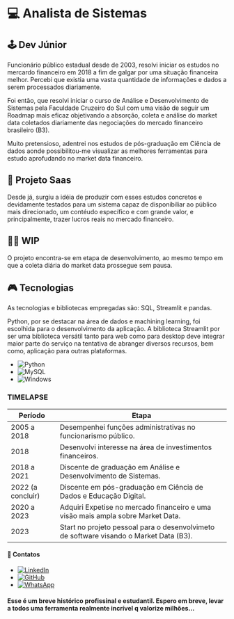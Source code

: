 
# 💻 Analista de Sistemas

## 🕹 Dev Júnior
Funcionário público estadual desde de 2003, resolvi iniciar os estudos no mercardo financeiro em 2018 a fim de galgar por uma situação financeira melhor. Percebi que existia uma vasta quantidade de informações e dados a serem processados diariamente.

Foi então, que resolvi iniciar o curso de Análise e Desenvolvimento de Sistemas  pela Faculdade Cruzeiro do Sul com uma visão de seguir um Roadmap mais eficaz objetivando a absorção, coleta e análise do market data coletados diariamente das negociações do mercado financeiro brasileiro (B3).

Muito pretensioso, adentrei nos estudos de pós-graduação em Ciência de dados aonde possibilitou-me visualizar as melhores ferramentas para estudo aprofudando no market data financeiro.

## 🎲 Projeto Saas
Desde já, surgiu a idéia de produzir com esses estudos concretos e devidamente testados para um sistema capaz de disponibiliar ao público mais direcionado, um contéudo específico e com grande valor, e principalmente, trazer lucros reais no mercado financeiro.

## 🚶‍♂️ WIP
O projeto encontra-se em etapa de desenvolvimento, ao mesmo tempo em que a coleta diária do market data prossegue sem pausa.
 
## 🎮 Tecnologias
As tecnologias e bibliotecas empregadas são: SQL, Streamlit e pandas. 

Python, por se destacar na área de dados e machining learning, foi escolhida para o desenvolvimento da aplicação. A biblioteca Streamlit por ser uma biblioteca versátil tanto para web como para desktop deve integrar maior parte do serviço na tentativa de abranger diversos recursos, bem como, aplicação para outras plataformas.
- ![Python](https://img.shields.io/badge/Python-000?style=for-the-badge&logo=python)
- ![MySQL](https://img.shields.io/badge/MySQL-000?style=for-the-badge&logo=mysql&logoColor=005C84)
- ![Windows](https://img.shields.io/badge/Windows-000?style=for-the-badge&logo=windows&logoColor=2CA5E0)

### TIMELAPSE
|Período|Etapa|
|----|-----|
2005 a 2018|Desempenhei funções administrativas no funcionarismo público.
2018|Desenvolvi interesse na área de investimentos financeiros.
2018 a 2021|Discente de graduação em Análise e Desenvolvimento de Sistemas.
2022 (a concluir)|Discente em pós-graduação em Ciência de Dados e Educação Digital.
2020 a 2023|Adquiri Expetise no mercado financeiro e uma visão mais ampla sobre Market Data.
2023|Start no projeto pessoal para o desenvolvimeto de software visando o Market Data (B3).

#### 🧾 Contatos
- [![LinkedIn](https://img.shields.io/badge/LinkedIn-000?style=for-the-badge&logo=linkedin&logoColor=0E76A8)](https://linkedin.com/in/andrélima-brézil)
- [![GitHub](https://img.shields.io/badge/GitHbt-000?style=for-the-badge&logo=github&logoColor=white)](https://github.com/candrelima)
- [![WhatsApp](https://img.shields.io/badge/WhatsApp-25D366?style=for-the-badge&logo=whatsapp&logoColor=white)](https://wa.me/5585987340943)

#### Esse é um breve histórico profissinal e estudantil. Espero em breve, levar a todos uma ferramenta realmente incrível q valorize milhões...



